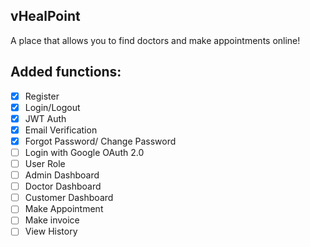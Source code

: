 ## vHealPoint
A place that allows you to find doctors and make appointments online!

## Added functions:
- [x] Register
- [x] Login/Logout
- [x] JWT Auth
- [x] Email Verification 
- [x] Forgot Password/ Change Password
- [ ] Login with Google OAuth 2.0
- [ ] User Role
- [ ] Admin Dashboard
- [ ] Doctor Dashboard
- [ ] Customer Dashboard
- [ ] Make Appointment
- [ ] Make invoice
- [ ] View History